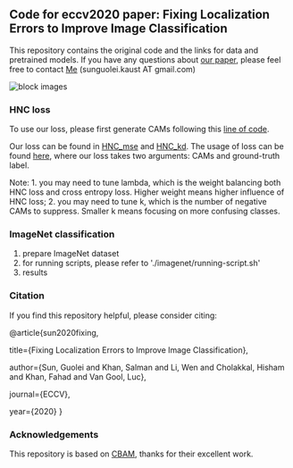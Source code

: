 ## Code for eccv2020 paper: Fixing Localization Errors to Improve Image Classification

This repository contains the original code and the links for data and pretrained models. If you have any questions about [our paper](http://www.ecva.net/papers/eccv_2020/papers_ECCV/papers/123700273.pdf), please feel free to contact [Me](https://github.com/GuoleiSun) (sunguolei.kaust AT gmail.com)   

![block images](https://github.com/GuoleiSun/HNC_loss/blob/master/diagram.png)

### HNC loss
To use our loss, please first generate CAMs following this [line of code](https://github.com/GuoleiSun/HNC_loss/blob/5d67612cb52780cc04d63344ee6c6672e3ef2a4b/imagenet/MODELS/model_resnet.py#L192).

Our loss can be found in [HNC_mse](https://github.com/GuoleiSun/HNC_loss/blob/5d67612cb52780cc04d63344ee6c6672e3ef2a4b/imagenet/train_imagenet_cam_loss.py#L65) and [HNC_kd](https://github.com/GuoleiSun/HNC_loss/blob/5d67612cb52780cc04d63344ee6c6672e3ef2a4b/imagenet/train_imagenet_cam_loss.py#L94). The usage of loss can be found [here](https://github.com/GuoleiSun/HNC_loss/blob/05459be169e0211e3c7dd9b2d9fd1b508712aecd/imagenet/train_imagenet_cam_loss.py#L277), where our loss takes two arguments: CAMs and ground-truth label.

Note: 1. you may need to tune lambda, which is the weight balancing both HNC loss and cross entropy loss. Higher weight means higher influence of HNC loss; 2. you may need to tune k, which is the number of negative CAMs to suppress. Smaller k means focusing on more confusing classes.

### ImageNet classification
1. prepare ImageNet dataset
2. for running scripts, please refer to './imagenet/running-script.sh'
3. results

### Citation
If you find this repository helpful, please consider citing:

@article{sun2020fixing,

  title={Fixing Localization Errors to Improve Image Classification},
  
  author={Sun, Guolei and Khan, Salman and Li, Wen and Cholakkal, Hisham and Khan, Fahad and Van Gool, Luc},
  
  journal={ECCV},
  
  year={2020}
}

### Acknowledgements 

This repository is based on [CBAM](https://github.com/Jongchan/attention-module), thanks for their excellent work.
